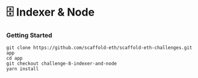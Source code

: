 # 🗄 Indexer & Node



### Getting Started

```
git clone https://github.com/scaffold-eth/scaffold-eth-challenges.git app
cd app
git checkout challenge-8-indexer-and-node
yarn install
```
